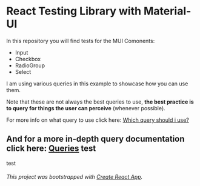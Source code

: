 # React Testing Library with Material-UI

In this repository you will find tests for the MUI Comonents:

- Input
- Checkbox
- RadioGroup
- Select

I am using various queries in this example to showcase how you can use them.

Note that these are not always the best queries to use,
**the best practice is to query for things the user can perceive** (whenever possible).

For more info on what query to use click here: [Which query should i use?](https://testing-library.com/docs/guide-which-query)

And for a more in-depth query documentation click here: [Queries](https://testing-library.com/docs/dom-testing-library/api-queries)
test
---
test
###### This project was bootstrapped with [Create React App](https://github.com/facebook/create-react-app).
